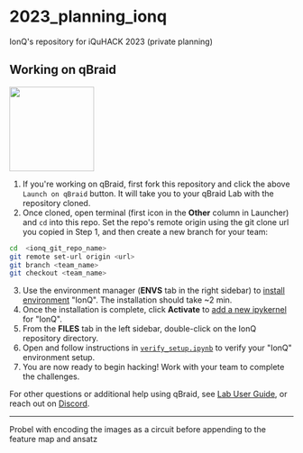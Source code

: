 # 2023_planning_ionq
IonQ's repository for iQuHACK 2023 (private planning)


## Working on qBraid
[<img src="https://qbraid-static.s3.amazonaws.com/logos/Launch_on_qBraid_white.png" width="150">](https://account.qbraid.com?gitHubUrl=https://github.com/iQuHACK/2023_planning_ionq.git)
1. If you're working on qBraid, first fork this repository and click the above `Launch on qBraid` button. It will take you to your qBraid Lab with the repository cloned.
2. Once cloned, open terminal (first icon in the **Other** column in Launcher) and `cd` into this repo. Set the repo's remote origin using the git clone url you copied in Step 1, and then create a new branch for your team:
```bash
cd  <ionq_git_repo_name>
git remote set-url origin <url>
git branch <team_name>
git checkout <team_name>
```

3. Use the environment manager (**ENVS** tab in the right sidebar) to [install environment](https://qbraid-qbraid.readthedocs-hosted.com/en/latest/lab/environments.html#install-environment) "IonQ". The installation should take ~2 min.
4. Once the installation is complete, click **Activate** to [add a new ipykernel](https://qbraid-qbraid.readthedocs-hosted.com/en/latest/lab/kernels.html#add-remove-kernels) for "IonQ".
5. From the **FILES** tab in the left sidebar, double-click on the IonQ repository directory.
6. Open and follow instructions in [`verify_setup.ipynb`](verify_setup.ipynb) to verify your "IonQ" environment setup.
7. You are now ready to begin hacking! Work with your team to complete the challenges.

For other questions or additional help using qBraid, see [Lab User Guide](https://qbraid-qbraid.readthedocs-hosted.com/en/latest/lab/overview.html), or reach out on [Discord](https://discord.gg/gwBebaBZZX).

----------------------------------------------------------------------------
Probel with encoding the images as a circuit before appending to the feature map and ansatz
